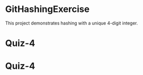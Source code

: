 # GitHashingExercise
This project demonstrates hashing with a unique 4-digit integer.
# Quiz-4
# Quiz-4
